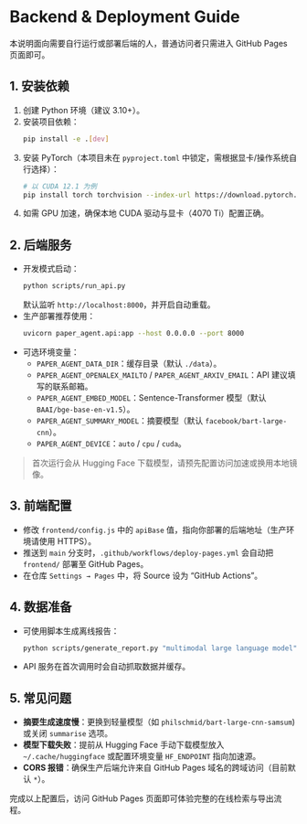 ﻿# Backend & Deployment Guide

本说明面向需要自行运行或部署后端的人，普通访问者只需进入 GitHub Pages 页面即可。

## 1. 安装依赖
1. 创建 Python 环境（建议 3.10+）。
2. 安装项目依赖：
   ```bash
   pip install -e .[dev]
   ```
3. 安装 PyTorch（本项目未在 `pyproject.toml` 中锁定，需根据显卡/操作系统自行选择）：
   ```bash
   # 以 CUDA 12.1 为例
   pip install torch torchvision --index-url https://download.pytorch.org/whl/cu121
   ```
4. 如需 GPU 加速，确保本地 CUDA 驱动与显卡（4070 Ti）配置正确。

## 2. 后端服务
- 开发模式启动：
  ```bash
  python scripts/run_api.py
  ```
  默认监听 `http://localhost:8000`，并开启自动重载。
- 生产部署推荐使用：
  ```bash
  uvicorn paper_agent.api:app --host 0.0.0.0 --port 8000
  ```
- 可选环境变量：
  - `PAPER_AGENT_DATA_DIR`：缓存目录（默认 `./data`）。
  - `PAPER_AGENT_OPENALEX_MAILTO` / `PAPER_AGENT_ARXIV_EMAIL`：API 建议填写的联系邮箱。
  - `PAPER_AGENT_EMBED_MODEL`：Sentence-Transformer 模型（默认 `BAAI/bge-base-en-v1.5`）。
  - `PAPER_AGENT_SUMMARY_MODEL`：摘要模型（默认 `facebook/bart-large-cnn`）。
  - `PAPER_AGENT_DEVICE`：`auto` / `cpu` / `cuda`。

> 首次运行会从 Hugging Face 下载模型，请预先配置访问加速或换用本地镜像。

## 3. 前端配置
- 修改 `frontend/config.js` 中的 `apiBase` 值，指向你部署的后端地址（生产环境请使用 HTTPS）。
- 推送到 `main` 分支时，`.github/workflows/deploy-pages.yml` 会自动把 `frontend/` 部署至 GitHub Pages。
- 在仓库 `Settings → Pages` 中，将 Source 设为 “GitHub Actions”。

## 4. 数据准备
- 可使用脚本生成离线报告：
  ```bash
  python scripts/generate_report.py "multimodal large language model" --category cs.CL --category cs.AI
  ```
- API 服务在首次调用时会自动抓取数据并缓存。

## 5. 常见问题
- **摘要生成速度慢**：更换到轻量模型（如 `philschmid/bart-large-cnn-samsum`) 或关闭 `summarise` 选项。
- **模型下载失败**：提前从 Hugging Face 手动下载模型放入 `~/.cache/huggingface` 或配置环境变量 `HF_ENDPOINT` 指向加速源。
- **CORS 报错**：确保生产后端允许来自 GitHub Pages 域名的跨域访问（目前默认 `*`）。

完成以上配置后，访问 GitHub Pages 页面即可体验完整的在线检索与导出流程。
